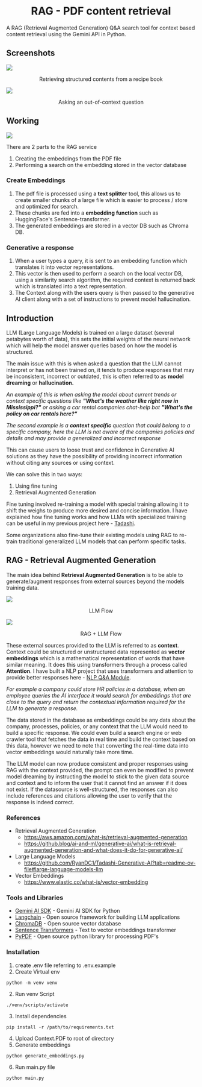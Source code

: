 <h1 align="center">
  RAG - PDF content retrieval
</h1>

A RAG (Retrieval Augmented Generation) Q&A search tool for context based content retrieval using the Gemini API in Python.

## Screenshots
<div>
    <a href='./assets/DEMO_1.png' target='_blank'>
        <img align="center" src='./assets/DEMO_1.png'>
    </a>
    <p align="center">
      Retrieving structured contents from a recipe book
    </p>
</div>

<div>
    <a href='./assets/DEMO_2.png' target='_blank'>
        <img align="center" src='./assets/DEMO_2.png'>
    </a>
    <p align="center">
      Asking an out-of-context question
    </p>
</div>

## Working
<div>
    <a href='./assets/APP_FLOW.png' target='_blank'>
        <img align="center" src='./assets/APP_FLOW.png'>
    </a>
</div>

There are 2 parts to the RAG service

1. Creating the embeddings from the PDF file
1. Performing a search on the embedding stored in the vector database 

### Create Embeddings
1. The pdf file is processed using a **text splitter** tool, this allows us to create smaller chunks of a large file which is easier to process / store and optimized for search.
1. These chunks are fed into a **embedding function** such as HuggingFace's Sentence-transformer.
1. The generated embeddings are stored in a vector DB such as Chroma DB.

### Generative a response
1. When a user types a query, it is sent to an embedding function which translates it into vector representations.
1. This vector is then used to perform a search on the local vector DB, using a similarity search algorithm, the required context is returned back which is translated into a text representation.
1. The Context along with the users query is then passed to the generative AI client along with a set of instructions to prevent model hallucination.

## Introduction
LLM (Large Language Models) is trained on a large dataset (several petabytes worth of data), this sets the initial weights of the neural network which will help the model answer queries based on how the model is structured.

The main issue with this is when asked a question that the LLM cannot interpret or has not been trained on, it tends to produce responses that may be inconsistent, incorrect or outdated, this is often referred to as **model dreaming** or **hallucination.**

*An example of this is when asking the model about current trends or context specific questions like **"What's the weather like right now in Mississippi?"** or asking a car rental companies chat-help bot **"What's the policy on car rentals here?"***

*The second example is a **context specific** question that could belong to a specific company, here the LLM is not aware of the companies policies and details and may provide a generalized and incorrect response*

This can cause users to loose trust and confidence in Generative AI solutions as they have the possibility of providing incorrect information without citing any sources or using context.

We can solve this in two ways:

1. Using fine tuning
2. Retrieval Augmented Generation

Fine tuning involved re-training a model with special training allowing it to shift the weighs to produce more desired and concise information. I have explained how fine tuning works and how LLMs with specialized training can be useful in my previous project here - [Tadashi](https://github.com/RyanDC1/Tadashi-Generative-AI?tab=readme-ov-file#large-language-models-llm).

Some organizations also fine-tune their existing models using RAG to re-train traditional generalized LLM models that can perform specific tasks.

## RAG - Retrieval Augmented Generation

The main idea behind **Retrieval Augmented Generation** is to be able to generate/augment responses from external sources beyond the models training data.
<div>
    <a href='./assets/LLM_flowchart.png' target='_blank'>
        <img align="center" src='./assets/LLM_flowchart.png'>
    </a>
    <p align="center">
        LLM Flow
    </p>
</div>

<div>
    <a href='./assets/RAG_flowchart.png' target='_blank'>
        <img align="center" src='./assets/RAG_flowchart.png'>
    </a>
    <p align="center">
        RAG + LLM Flow
    </p>
</div>

These external sources provided to the LLM is referred to as **context**. Context could be structured or unstructured data represented as **vector embeddings** which is a mathematical representation of words that have similar meaning. It does this using transformers through a process called **Attention**. I have built a NLP project that uses transformers and attention to provide better responses here - [NLP Q&A Module](https://github.com/RyanDC1/React-QnA-NLP-Module).

*For example a company could store HR policies in a database, when an employee queries the AI interface it would search for embeddings that are close to the query and return the contextual information required for the LLM to generate a response.*

The data stored in the database as embeddings could be any data about the company, processes, policies, or any context that the LLM would need to build a specific response. We could even build a search engine or web crawler tool that fetches the data in real time and build the context based on this data, however we need to note that converting the real-time data into vector embeddings would naturally take more time.

The LLM model can now produce consistent and proper responses using RAG with the context provided, the prompt can even be modified to prevent model dreaming by instructing the model to stick to the given data source and context and to inform the user that it cannot find an answer if it does not exist. If the datasource is well-structured, the responses can also include references and citations allowing the user to verify that the response is indeed correct.

### References
- Retrieval Augmented Generation
  - https://aws.amazon.com/what-is/retrieval-augmented-generation
  - https://github.blog/ai-and-ml/generative-ai/what-is-retrieval-augmented-generation-and-what-does-it-do-for-generative-ai/
- Large Language Models
  - https://github.com/RyanDC1/Tadashi-Generative-AI?tab=readme-ov-file#large-language-models-llm
- Vector Embeddings
  - https://www.elastic.co/what-is/vector-embedding

### Tools and Libraries
- [Gemini AI SDK](https://pypi.org/project/google-generativeai/) - Gemini AI SDK for Python
- [Langchain](https://python.langchain.com/docs/introduction/) - Open source framework for building LLM applications
- [ChromaDB](https://docs.trychroma.com/docs/overview/introduction) - Open source vector database
- [Sentence Transformers](https://pypi.org/project/sentence-transformers/) - Text to vector embeddings transformer
- [PyPDF](https://pypi.org/project/pypdf/) - Open source python library for processing PDF's

### Installation
1. create .env file referring to .env.example
1. Create Virtual env
```shell
python -m venv venv
```
2. Run venv Script
```shell
./venv/scripts/activate
```
3. Install dependencies
```shell
pip install -r /path/to/requirements.txt
```
4. Upload Context.PDF to root of directory
5. Generate embeddings
```shell
python generate_embeddings.py
```
6. Run main.py file
```shell
python main.py
```